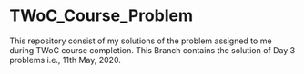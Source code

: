 # TWoC_Course_Problem

This repository consist of my solutions of the problem assigned to me during TWoC course completion.
This Branch contains the solution of Day 3 problems i.e., 11th May, 2020.
